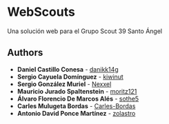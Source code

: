 # WebScouts
Una solución web para el Grupo Scout 39 Santo Ángel

## Authors
* **Daniel Castillo Conesa** - [danikk14g](https://github.com/danikk14g)
* **Sergio Cayuela Domínguez** - [kiwinut](https://github.com/kiwinut)
* **Sergio González Muriel** - [Nexxel](https://github.com/Nexxel)
* **Mauricio Jurado Spaltenstein** - [moritz121](https://github.com/moritz121)
* **Álvaro Florencio De Marcos Alés** - [sothe5](https://github.com/sothe5)
* **Carles Mulugeta Bordas** - [Carles-Bordas](https://github.com/Carles-Bordas)
* **Antonio David Ponce Martínez** - [zolastro](https://github.com/zolastro)
